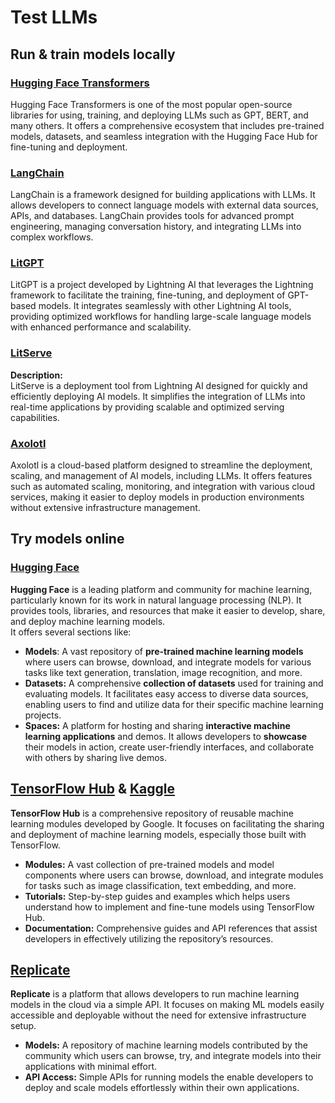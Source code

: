 # Test LLMs

## Run & train models locally

### [**Hugging Face Transformers**](https://github.com/huggingface/transformers)

Hugging Face Transformers is one of the most popular open-source libraries for using, training, and deploying LLMs such as GPT, BERT, and many others. It offers a comprehensive ecosystem that includes pre-trained models, datasets, and seamless integration with the Hugging Face Hub for fine-tuning and deployment.

### [**LangChain**](https://github.com/langchain-ai/langchain)

LangChain is a framework designed for building applications with LLMs. It allows developers to connect language models with external data sources, APIs, and databases. LangChain provides tools for advanced prompt engineering, managing conversation history, and integrating LLMs into complex workflows.

### [**LitGPT**](https://github.com/Lightning-AI/litgpt)

LitGPT is a project developed by Lightning AI that leverages the Lightning framework to facilitate the training, fine-tuning, and deployment of GPT-based models. It integrates seamlessly with other Lightning AI tools, providing optimized workflows for handling large-scale language models with enhanced performance and scalability.

### [**LitServe**](https://github.com/Lightning-AI/LitServe)

**Description:**\
LitServe is a deployment tool from Lightning AI designed for quickly and efficiently deploying AI models. It simplifies the integration of LLMs into real-time applications by providing scalable and optimized serving capabilities.

### [**Axolotl**](https://github.com/axolotl-ai-cloud/axolotl)

Axolotl is a cloud-based platform designed to streamline the deployment, scaling, and management of AI models, including LLMs. It offers features such as automated scaling, monitoring, and integration with various cloud services, making it easier to deploy models in production environments without extensive infrastructure management.

## Try models online

### [**Hugging Face**](https://huggingface.co/)

**Hugging Face** is a leading platform and community for machine learning, particularly known for its work in natural language processing (NLP). It provides tools, libraries, and resources that make it easier to develop, share, and deploy machine learning models.\
It offers several sections like:

* **Models**: A vast repository of **pre-trained machine learning models** where users can browse, download, and integrate models for various tasks like text generation, translation, image recognition, and more.
* **Datasets:** A comprehensive **collection of datasets** used for training and evaluating models. It facilitates easy access to diverse data sources, enabling users to find and utilize data for their specific machine learning projects.
* **Spaces:** A platform for hosting and sharing **interactive machine learning applications** and demos. It allows developers to **showcase** their models in action, create user-friendly interfaces, and collaborate with others by sharing live demos.

## [**TensorFlow Hub**](https://www.tensorflow.org/hub) **&** [**Kaggle**](https://www.kaggle.com/)

**TensorFlow Hub** is a comprehensive repository of reusable machine learning modules developed by Google. It focuses on facilitating the sharing and deployment of machine learning models, especially those built with TensorFlow.

* **Modules:** A vast collection of pre-trained models and model components where users can browse, download, and integrate modules for tasks such as image classification, text embedding, and more.
* **Tutorials:** Step-by-step guides and examples which helps users understand how to implement and fine-tune models using TensorFlow Hub.
* **Documentation:** Comprehensive guides and API references that assist developers in effectively utilizing the repository’s resources.

## [**Replicate**](https://replicate.com/home)

**Replicate** is a platform that allows developers to run machine learning models in the cloud via a simple API. It focuses on making ML models easily accessible and deployable without the need for extensive infrastructure setup.

* **Models:** A repository of machine learning models contributed by the community which users can browse, try, and integrate models into their applications with minimal effort.
* **API Access:** Simple APIs for running models the enable developers to deploy and scale models effortlessly within their own applications.


